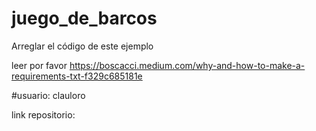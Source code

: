 # juego_de_barcos
Arreglar el código de este ejemplo

leer por favor
https://boscacci.medium.com/why-and-how-to-make-a-requirements-txt-f329c685181e

#usuario: clauloro

link repositorio: 
